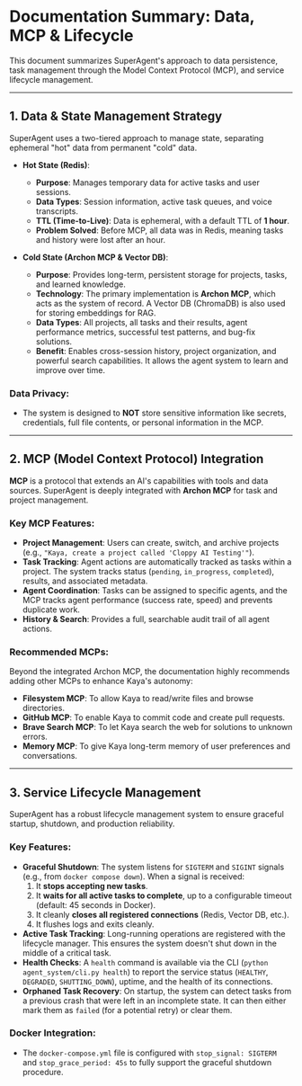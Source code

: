 # Documentation Summary: Data, MCP & Lifecycle

This document summarizes SuperAgent's approach to data persistence, task management through the Model Context Protocol (MCP), and service lifecycle management.

---

## 1. Data & State Management Strategy

SuperAgent uses a two-tiered approach to manage state, separating ephemeral "hot" data from permanent "cold" data.

-   **Hot State (Redis)**:
    -   **Purpose**: Manages temporary data for active tasks and user sessions.
    -   **Data Types**: Session information, active task queues, and voice transcripts.
    -   **TTL (Time-to-Live)**: Data is ephemeral, with a default TTL of **1 hour**.
    -   **Problem Solved**: Before MCP, all data was in Redis, meaning tasks and history were lost after an hour.

-   **Cold State (Archon MCP & Vector DB)**:
    -   **Purpose**: Provides long-term, persistent storage for projects, tasks, and learned knowledge.
    -   **Technology**: The primary implementation is **Archon MCP**, which acts as the system of record. A Vector DB (ChromaDB) is also used for storing embeddings for RAG.
    -   **Data Types**: All projects, all tasks and their results, agent performance metrics, successful test patterns, and bug-fix solutions.
    -   **Benefit**: Enables cross-session history, project organization, and powerful search capabilities. It allows the agent system to learn and improve over time.

### Data Privacy:
-   The system is designed to **NOT** store sensitive information like secrets, credentials, full file contents, or personal information in the MCP.

---

## 2. MCP (Model Context Protocol) Integration

**MCP** is a protocol that extends an AI's capabilities with tools and data sources. SuperAgent is deeply integrated with **Archon MCP** for task and project management.

### Key MCP Features:
-   **Project Management**: Users can create, switch, and archive projects (e.g., `"Kaya, create a project called 'Cloppy AI Testing'"`).
-   **Task Tracking**: Agent actions are automatically tracked as tasks within a project. The system tracks status (`pending`, `in_progress`, `completed`), results, and associated metadata.
-   **Agent Coordination**: Tasks can be assigned to specific agents, and the MCP tracks agent performance (success rate, speed) and prevents duplicate work.
-   **History & Search**: Provides a full, searchable audit trail of all agent actions.

### Recommended MCPs:
Beyond the integrated Archon MCP, the documentation highly recommends adding other MCPs to enhance Kaya's autonomy:
-   **Filesystem MCP**: To allow Kaya to read/write files and browse directories.
-   **GitHub MCP**: To enable Kaya to commit code and create pull requests.
-   **Brave Search MCP**: To let Kaya search the web for solutions to unknown errors.
-   **Memory MCP**: To give Kaya long-term memory of user preferences and conversations.

---

## 3. Service Lifecycle Management

SuperAgent has a robust lifecycle management system to ensure graceful startup, shutdown, and production reliability.

### Key Features:
-   **Graceful Shutdown**: The system listens for `SIGTERM` and `SIGINT` signals (e.g., from `docker compose down`). When a signal is received:
    1.  It **stops accepting new tasks**.
    2.  It **waits for all active tasks to complete**, up to a configurable timeout (default: 45 seconds in Docker).
    3.  It cleanly **closes all registered connections** (Redis, Vector DB, etc.).
    4.  It flushes logs and exits cleanly.
-   **Active Task Tracking**: Long-running operations are registered with the lifecycle manager. This ensures the system doesn't shut down in the middle of a critical task.
-   **Health Checks**: A `health` command is available via the CLI (`python agent_system/cli.py health`) to report the service status (`HEALTHY`, `DEGRADED`, `SHUTTING_DOWN`), uptime, and the health of its connections.
-   **Orphaned Task Recovery**: On startup, the system can detect tasks from a previous crash that were left in an incomplete state. It can then either mark them as `failed` (for a potential retry) or clear them.

### Docker Integration:
-   The `docker-compose.yml` file is configured with `stop_signal: SIGTERM` and `stop_grace_period: 45s` to fully support the graceful shutdown procedure.
